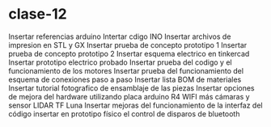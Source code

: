 # clase-12
Insertar referencias arduino
Intertar cdigo INO
Insertar archivos de impresion en STL y GX
Insertar prueba de concepto prototipo 1
Insertar prueba de concepto prototipo 2
Insertar esquema electrico en tinkercad
Insertar prototipo electrico probado
Insertar prueba del codigo y el funcionamiento de los motores
Insertar prueba del funcionamiento del esquema de conexiones paso a paso
Insertar lista BOM de materiales
Insertar tutorial fotografico de ensamblaje de las piezas
Insertar opciones de mejora del hardware utilizando placa arduino R4 WIFI más cámaras y sensor LIDAR TF Luna
Insertar mejoras del funcionamiento de la interfaz del código
insertar en prototipo físico el control de disparos de bluetooth
